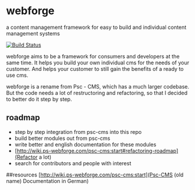 # webforge
a content management framework for easy to build and individual content management systems

[![Build Status](https://secure.travis-ci.org/pscheit/webforge.png)](http://travis-ci.org/pscheit/webforge)

webforge aims to be a framework for consumers and developers at the same time. It helps you build your own individual cms for the needs of your customer. And helps your customer to still gain the benefits of a ready to use cms.

webforge is a rename from Psc - CMS, which has a much larger codebase. But the code needs a lot of restructoring and refactoring, so that I decided to better do it step by step.

## roadmap
  - step by step integration from psc-cms into this repo
  - build better modules out from psc-cms
  - write better and english documentation for these modules
  - [http://wiki.ps-webforge.com/psc-cms:start#refactoring-roadmap](Refactor a lot)
  - search for contributors and people with interest

##resources
[http://wiki.ps-webforge.com/psc-cms:start](Psc-CMS (old name) Documentation in German)

